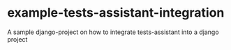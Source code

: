 example-tests-assistant-integration
===================================

A sample django-project on how to integrate tests-assistant into a django project
